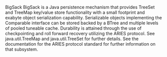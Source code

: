 BigSack
BigSack is a Java persistence mechanism that provides TreeSet and TreeMap key/value store functionality 
with a small footprint and exabyte object serialization capability. Serializable objects implementing the 
Comparable interface can be stored backed by a BTree and multiple levels of pooled tuneable cache.
Durability is attained through the use of checkpointing and roll forward recovery utilizing the ARIES protocol.
See java.util.TreeMap and java.util.TreeSet for further details.
See the documentation for the ARIES protocol standard for further information on that subsystem.